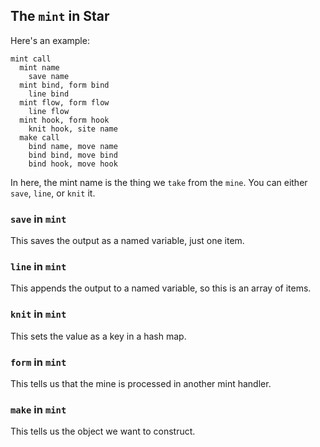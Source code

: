 ## The `mint` in Star

Here's an example:

```
mint call
  mint name
    save name
  mint bind, form bind
    line bind
  mint flow, form flow
    line flow
  mint hook, form hook
    knit hook, site name
  make call
    bind name, move name
    bind bind, move bind
    bind hook, move hook
```

In here, the mint name is the thing we `take` from the `mine`. You can
either `save`, `line`, or `knit` it.

### `save` in `mint`

This saves the output as a named variable, just one item.

### `line` in `mint`

This appends the output to a named variable, so this is an array of
items.

### `knit` in `mint`

This sets the value as a key in a hash map.

### `form` in `mint`

This tells us that the mine is processed in another mint handler.

### `make` in `mint`

This tells us the object we want to construct.

